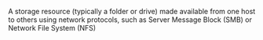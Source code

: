 A storage resource (typically a folder or drive) made available from one host to others using network protocols, such as Server Message Block (SMB) or Network File System (NFS)